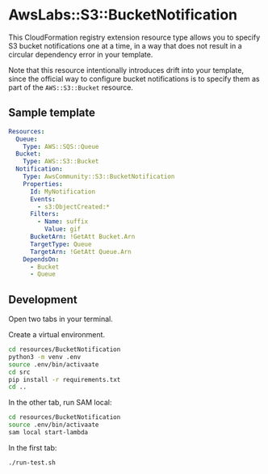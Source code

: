 # AwsLabs::S3::BucketNotification

This CloudFormation registry extension resource type allows you to specify S3
bucket notifications one at a time, in a way that does not result in a circular
dependency error in your template.

Note that this resource intentionally introduces drift into your template,
since the official way to configure bucket notifications is to specify them as
part of the `AWS::S3::Bucket` resource.

## Sample template

```yml
Resources:
  Queue:
    Type: AWS::SQS::Queue
  Bucket:
    Type: AWS::S3::Bucket
  Notification:
    Type: AwsCommunity::S3::BucketNotification
    Properties:
      Id: MyNotification
      Events: 
        - s3:ObjectCreated:*
      Filters:
        - Name: suffix
          Value: gif
      BucketArn: !GetAtt Bucket.Arn
      TargetType: Queue
      TargetArn: !GetAtt Queue.Arn
    DependsOn:
      - Bucket
      - Queue
```

## Development

Open two tabs in your terminal.

Create a virtual environment.

```sh
cd resources/BucketNotification
python3 -m venv .env
source .env/bin/activaate
cd src
pip install -r requirements.txt
cd ..
```

In the other tab, run SAM local:

```sh
cd resources/BucketNotification
source .env/bin/activaate
sam local start-lambda
```

In the first tab:

```sh
./run-test.sh
```

